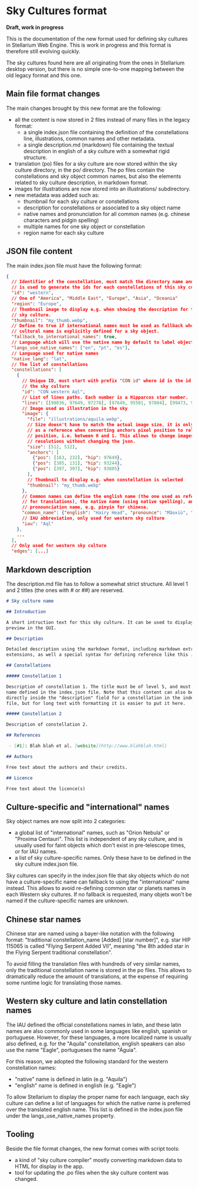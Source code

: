 # Sky Cultures format

__Draft, work in progress__

This is the documentation of the new format used for defining sky cultures in
Stellarium Web Engine. This is work in progress and this format is therefore
still evolving quickly.

The sky cultures found here are all originating from the ones in Stellarium
desktop version, but there is no simple one-to-one mapping between the old
legacy format and this one.

## Main file format changes

The main changes brought by this new format are the following:

 - all the content is now stored in 2 files instead of many files in the legacy
 format:
   - a single index.json file containing the definition of the constellations
     line, illustrations, common names and other metadata.
   - a single description.md (markdown) file containing the textual description
     in english of a sky culture with a somewhat rigid structure.
 - translation (po) files for a sky culture are now stored within the sky
   culture directory, in the po/ directory. The po files contain the
   constellations and sky object common names, but also the elements related to
   sky culture description, in markdown format.
 - images for illustrations are now stored into an illustrations/ subdirectory.
 - new metadata was added such as:
   - thumbnail for each sky culture or constellations
   - description for constellations or associated to a sky object name
   - native names and pronunciation for all common names (e.g. chinese
     characters and pidgin spelling)
   - multiple names for one sky object or constellation
   - region name for each sky culture

## JSON file content

The main index.json file must have the following format:
```json
{
  // Identifier of the constellation, must match the directory name and
  // is used to generate the ids for each constellations of this sky culture.
  "id": "western",
  // One of "America", "Middle East", "Europe", "Asia", "Oceania"
  "region": "Europe",
  // Thumbnail image to display e.g. when showing the description for this
  // sky culture.
  "thumbnail": "my_thumb.webp",
  // Define to true if international names must be used as fallback when no
  // cultural name is explicitly defined for a sky object.
  "fallback_to_international_names": true,
  // Language which will use the native name by default to label objects
  "langs_use_native_names": ["en", "pt", "es"],
  // Language used for native names
  "native_lang": "lat",
  // The list of constellations
  "constellations": [
    {
      // Unique ID, must start with prefix "CON id" where id is the id of
      // the sky culture
      "id": "CON western Aql",
      // List of lines paths. Each number is a Hipparcos star number.
      "lines": [[98036, 97649, 97278], [97649, 95501, 97804], [99473, 97804], [95501, 93747, 93244], [95501, 93805]],
      // Image used as illustration in the sky
      "image": {
        "file": "illustrations/aquila.webp",
        // Size doesn't have to match the actual image size, it is only used
        // as a reference when converting anchors pixel position to relative
        // position, i.e. between 0 and 1. This allows to change images
        // resolutions without changing the json.
        "size": [512, 512],
        "anchors": [
          {"pos": [163, 232], "hip": 97649},
          {"pos": [385, 131], "hip": 93244},
          {"pos": [397, 397], "hip": 93805}
        ],
        // Thumbnail to display e.g. when constellation is selected
        "thumbnail": "my_thumb.webp"
      },
      // Common names can define the english name (the one used as reference
      // for translations), the native name (using native spelling), and the
      // pronounciation name, e.g. pinyin for chinese.
      "common_name": {"english": "Hairy Head", "pronounce": "Mǎoxiù", "native": "昴宿"}
      // IAU abbreviation, only used for western sky culture
      "iau": "Aql"
    },
    ...
  ],
  // Only used for western sky culture
  "edges": [...]
```

## Markdown description

The description.md file has to follow a somewhat strict structure.
All level 1 and 2 titles (the ones with # or ##) are reserved.

```markdown
# Sky culture name

## Introduction

A short intruction text for this sky culture. It can be used to display a quick
preview in the GUI.

## Description

Detailed description using the markdown format, including markdown extra
extensions, as well a special syntax for defining reference like this [#1].

## Constellations

##### Constellation 1

Description of constellation 1. The title must be of level 5, and must match the
name defined in the index.json file. Note that this content can also be put
directly inside the "description" field for a constellation in the index.json
file, but for long text with formatting it is easier to put it here.

##### Constellation 2

Description of constellation 2.

## References

 - [#1]: Blah blah et al. [website](http://www.blahblah.html)

## Authors

Free text about the authors and their credits.

## Licence

Free text about the licence(s)
```


## Culture-specific and "international" names

Sky object names are now split into 2 categories:
 - a global list of "international" names, such as "Orion Nebula" or
   "Proxima Centauri". This list is independent of any sky culture, and is
   usually used for faint objects which don't exist in pre-telescope times, or
   for IAU names.
 - a list of sky culture-specific names. Only these have to be defined in
   the sky culture index.json file.

Sky cultures can specify in the index.json file that sky objects which do not
have a culture-specific name can fallback to using the "international" name
instead. This allows to avoid re-defining common star or planets names in each
Western sky cultures. If no fallback is requested, many objets won't be named
if the culture-specific names are unknown.

## Chinese star names

Chinese star are named using a bayer-like notation with the following format:
"traditional constellation_name [Added] [star number]", e.g. star HIP 115065 is
called "Flying Serpent Added VII", meaning "the 8th added star in the Flying
Serpent traditional constellation".

To avoid filling the translation files with hundreds of very similar names, only
the traditional constellation name is stored in the po files. This allows to
dramatically reduce the amount of translations, at the expense of requiring some
runtime logic for translating those names.

## Western sky culture and latin constellation names

The IAU defined the official constellations names in latin, and these latin
names are also commonly used in some languages like english, spanish or
portuguese. However, for these languages, a more localized name is usually also
defined, e.g. for the "Aquila" constellation, english speakers can also use the
name "Eagle", portugueses the name "Águia".

For this reason, we adopted the following standard for the western
constellation names:
 - "native" name is defined in latin (e.g. "Aquila")
 - "english" name is defined in english (e.g. "Eagle")

To allow Stellarium to display the proper name for each language, each sky
culture can define a list of languages for which the native name is preferred
over the translated english name. This list is defined in the index.json file
under the langs_use_native_names property.

## Tooling

Beside the file format changes, the new format comes with script tools:
 - a kind of "sky culture compiler" mostly converting markdown data to HTML
   for display in the app.
 - tool for updating the .po files when the sky culture content was changed.

